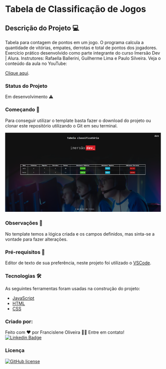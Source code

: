 # Tabela de Classificação de Jogos 

## Descrição do Projeto 💻

Tabela para contagem de pontos em um jogo. O programa calcula a quantidade de vitórias, empates, derrotas e total de pontos dos jogadores. 
Exercício prático desenvolvido como parte integrante do curso Imersão Dev | Alura.
Instrutores: Rafaella Ballerini, Guilherme Lima e Paulo Silveira.
Veja o conteúdo da aula no YouTube:

[Clique aqui](https://www.youtube.com/watch?v=nd_NPZxBf9w&t=313s).

### Status do Projeto 

Em desenvolvimento :warning:

### Começando 🏁

Para conseguir utilizar o template basta fazer o download do projeto ou clonar este repositório utilizando o Git em seu terminal.

![Modelo do Projeto](screenshot.png)

### Observações 📌

No template temos a lógica criada e os campos definidos, mas sinta-se a vontade para fazer alterações.

### Pré-requisitos :large_orange_diamond: 

Editor de texto de sua preferência, neste projeto foi utilizado o [VSCode](https://code.visualstudio.com).

### Tecnologias 🛠

As seguintes ferramentas foram usadas na construção do projeto:

- [JavaScript](https://developer.mozilla.org/pt-BR/docs/Web/JavaScript)
- [HTML](https://developer.mozilla.org/pt-BR/docs/Web/HTML)
- [CSS](https://developer.mozilla.org/pt-BR/docs/Web/CSS)

### Criado por:

Feito com ❤️ por Francislene Oliveira 👋🏽 Entre em contato!
[![Linkedin Badge](https://img.shields.io/badge/-Francislene-blue?style=flat-square&logo=Linkedin&logoColor=white&link=https://www.linkedin.com/in/francisleneoliveira/)](https://www.linkedin.com/in/francisleneoliveira/) 

### Licença

[![GitHub license](https://img.shields.io/github/license/Naereen/StrapDown.js.svg)](https://github.com/Naereen/StrapDown.js/blob/master/LICENSE) 